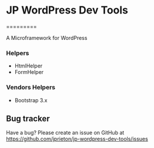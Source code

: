 # JP WordPress Dev Tools
=========

A Microframework for WordPress

### Helpers
* HtmlHelper
* FormHelper

### Vendors Helpers
* Bootstrap 3.x

Bug tracker
-----------

Have a bug? Please create an issue on GitHub at https://github.com/jprieton/jp-wordpress-dev-tools/issues